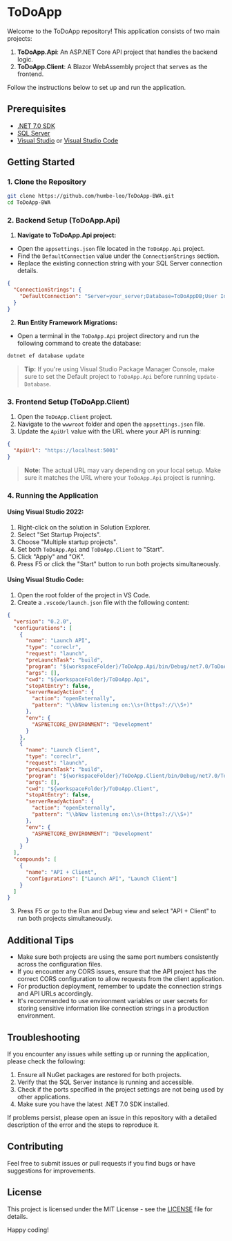 # ToDoApp

Welcome to the ToDoApp repository! This application consists of two main projects:

1. **ToDoApp.Api**: An ASP.NET Core API project that handles the backend logic.
2. **ToDoApp.Client**: A Blazor WebAssembly project that serves as the frontend.

Follow the instructions below to set up and run the application.

## Prerequisites

- [.NET 7.0 SDK](https://dotnet.microsoft.com/download/dotnet/7.0)
- [SQL Server](https://www.microsoft.com/en-us/sql-server/sql-server-downloads)
- [Visual Studio](https://visualstudio.microsoft.com/downloads/) or [Visual Studio Code](https://code.visualstudio.com/)

## Getting Started

### 1. Clone the Repository

```bash
git clone https://github.com/humbe-leo/ToDoApp-BWA.git
cd ToDoApp-BWA
```
### 2. Backend Setup (ToDoApp.Api)

1. **Navigate to ToDoApp.Api project:**
- Open the `appsettings.json` file located in the `ToDoApp.Api` project.
- Find the `DefaultConnection` value under the `ConnectionStrings` section.
- Replace the existing connection string with your SQL Server connection details.

```json
{
  "ConnectionStrings": {
    "DefaultConnection": "Server=your_server;Database=ToDoAppDB;User Id=your_user;Password=your_password;TrustServerCertificate=True;MultipleActiveResultSets=true"
  }
}
```
2. **Run Entity Framework Migrations:**
- Open a terminal in the `ToDoApp.Api` project directory and run the following command to create the database:
```bash
dotnet ef database update
```
> **Tip:** If you're using Visual Studio Package Manager Console, make sure to set the Default project to `ToDoApp.Api` before running `Update-Database`.

### 3. Frontend Setup (ToDoApp.Client)
1. Open the `ToDoApp.Client` project.
2. Navigate to the `wwwroot` folder and open the `appsettings.json` file.
3. Update the `ApiUrl` value with the URL where your API is running:

```json
{
  "ApiUrl": "https://localhost:5001"
}
```
> **Note:** The actual URL may vary depending on your local setup. Make sure it matches the URL where your `ToDoApp.Api` project is running.

### 4. Running the Application
#### Using Visual Studio 2022:
1. Right-click on the solution in Solution Explorer.
2. Select "Set Startup Projects".
3. Choose "Multiple startup projects".
4. Set both `ToDoApp.Api` and `ToDoApp.Client` to "Start".
5. Click "Apply" and "OK".
6. Press F5 or click the "Start" button to run both projects simultaneously.
#### Using Visual Studio Code:
1. Open the root folder of the project in VS Code.
2. Create a `.vscode/launch.json` file with the following content:
```json
{
  "version": "0.2.0",
  "configurations": [
    {
      "name": "Launch API",
      "type": "coreclr",
      "request": "launch",
      "preLaunchTask": "build",
      "program": "${workspaceFolder}/ToDoApp.Api/bin/Debug/net7.0/ToDoApp.Api.dll",
      "args": [],
      "cwd": "${workspaceFolder}/ToDoApp.Api",
      "stopAtEntry": false,
      "serverReadyAction": {
        "action": "openExternally",
        "pattern": "\\bNow listening on:\\s+(https?://\\S+)"
      },
      "env": {
        "ASPNETCORE_ENVIRONMENT": "Development"
      }
    },
    {
      "name": "Launch Client",
      "type": "coreclr",
      "request": "launch",
      "preLaunchTask": "build",
      "program": "${workspaceFolder}/ToDoApp.Client/bin/Debug/net7.0/ToDoApp.Client.dll",
      "args": [],
      "cwd": "${workspaceFolder}/ToDoApp.Client",
      "stopAtEntry": false,
      "serverReadyAction": {
        "action": "openExternally",
        "pattern": "\\bNow listening on:\\s+(https?://\\S+)"
      },
      "env": {
        "ASPNETCORE_ENVIRONMENT": "Development"
      }
    }
  ],
  "compounds": [
    {
      "name": "API + Client",
      "configurations": ["Launch API", "Launch Client"]
    }
  ]
}
```
3. Press F5 or go to the Run and Debug view and select "API + Client" to run both projects simultaneously.

## Additional Tips
- Make sure both projects are using the same port numbers consistently across the configuration files.
- If you encounter any CORS issues, ensure that the API project has the correct CORS configuration to allow requests from the client application.
- For production deployment, remember to update the connection strings and API URLs accordingly.
- It's recommended to use environment variables or user secrets for storing sensitive information like connection strings in a production environment.
## Troubleshooting
If you encounter any issues while setting up or running the application, please check the following:
1. Ensure all NuGet packages are restored for both projects.
2. Verify that the SQL Server instance is running and accessible.
3. Check if the ports specified in the project settings are not being used by other applications.
4. Make sure you have the latest .NET 7.0 SDK installed.


If problems persist, please open an issue in this repository with a detailed description of the error and the steps to reproduce it.

## Contributing
Feel free to submit issues or pull requests if you find bugs or have suggestions for improvements.

## License
This project is licensed under the MIT License - see the [LICENSE](https://github.com/git/git-scm.com/blob/main/MIT-LICENSE.txt) file for details.

Happy coding!